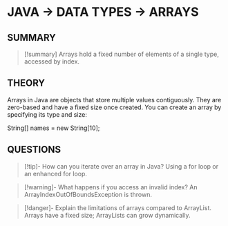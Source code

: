 # JAVA -> DATA TYPES -> ARRAYS
## SUMMARY
> [!summary]
> Arrays hold a fixed number of elements of a single type, accessed by index.

## THEORY
Arrays in Java are objects that store multiple values contiguously. They are zero-based and have a fixed size once created. You can create an array by specifying its type and size:

String[] names = new String[10];

## QUESTIONS
> [!tip]- How can you iterate over an array in Java?
> Using a for loop or an enhanced for loop.

> [!warning]- What happens if you access an invalid index?
> An ArrayIndexOutOfBoundsException is thrown.

> [!danger]- Explain the limitations of arrays compared to ArrayList.
> Arrays have a fixed size; ArrayLists can grow dynamically.
